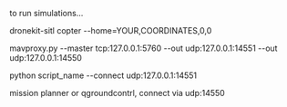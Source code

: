 to run simulations...

dronekit-sitl copter --home=YOUR,COORDINATES,0,0

mavproxy.py --master tcp:127.0.0.1:5760 --out udp:127.0.0.1:14551 --out udp:127.0.0.1:14550

python script_name  --connect udp:127.0.0.1:14551

mission planner or qgroundcontrl, connect via udp:14550

